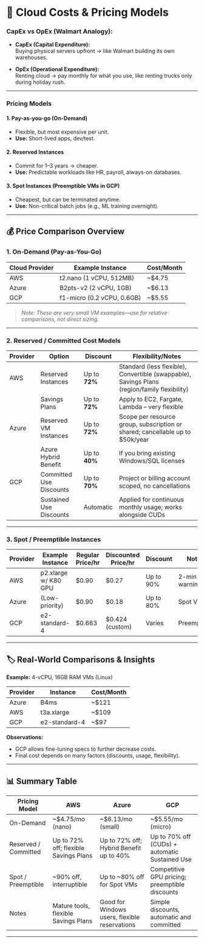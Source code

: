 # 💸 Cloud Costs & Pricing Models

### CapEx vs OpEx (Walmart Analogy):

- **CapEx (Capital Expenditure):**  
  Buying physical servers upfront → like Walmart building its own warehouses.

- **OpEx (Operational Expenditure):**  
  Renting cloud → pay monthly for what you use, like renting trucks only during holiday rush.

---

### Pricing Models

#### 1. Pay-as-you-go (On-Demand)
- Flexible, but most expensive per unit.
- **Use:** Short-lived apps, dev/test.

#### 2. Reserved Instances
- Commit for 1–3 years → cheaper.
- **Use:** Predictable workloads like HR, payroll, always-on databases.

#### 3. Spot Instances (Preemptible VMs in GCP)
- Cheapest, but can be terminated anytime.
- **Use:** Non-critical batch jobs (e.g., ML training overnight).

---

## 💰 Price Comparison Overview

### 1. On-Demand (Pay-as-You-Go)

| Cloud Provider | Example Instance          | Cost/Month    |
|----------------|--------------------------|--------------|
| AWS            | t2.nano (1 vCPU, 512MB)  | ~$4.75       |
| Azure          | B2pts-v2 (2 vCPU, 1GB)   | ~$6.13       |
| GCP            | f1-micro (0.2 vCPU, 0.6GB)| ~$5.55       |

> *Note: These are very small VM examples—use for relative comparisons, not direct sizing.*

---

### 2. Reserved / Committed Cost Models

| Provider | Option                    | Discount      | Flexibility/Notes                      |
|----------|---------------------------|--------------|----------------------------------------|
| AWS      | Reserved Instances        | Up to **72%** | Standard (less flexible), Convertible (swappable), Savings Plans (region/family flexibility) |
|          | Savings Plans             | Up to **72%** | Apply to EC2, Fargate, Lambda – very flexible |
| Azure    | Reserved VM Instances     | Up to **72%** | Scope per resource group, subscription or shared; cancellable up to $50k/year |
|          | Azure Hybrid Benefit      | Up to **40%** | If you bring existing Windows/SQL licenses |
| GCP      | Committed Use Discounts   | Up to **70%** | Project or billing account scoped, no cancellations |
|          | Sustained Use Discounts   | Automatic     | Applied for continuous monthly usage; works alongside CUDs |

---

### 3. Spot / Preemptible Instances

| Provider | Example Instance         | Regular Price/hr | Discounted Price/hr | Discount   | Notes        |
|----------|-------------------------|------------------|---------------------|------------|--------------|
| AWS      | p2.xlarge w/ K80 GPU    | $0.90            | $0.27               | Up to 90%  | 2-min warning|
| Azure    | (Low-priority)          | $0.90            | $0.18               | Up to 80%  | Spot VMs     |
| GCP      | e2-standard-4           | $0.663           | $0.424 (custom)     | Varies     | Preemptible  |

---

## 🏷️ Real-World Comparisons & Insights

**Example:** 4-vCPU, 16GB RAM VMs (Linux)

| Provider | Instance        | Cost/Month |
|----------|----------------|------------|
| Azure    | B4ms           | ~$121      |
| AWS      | t3a.xlarge     | ~$109      |
| GCP      | e2-standard-4  | ~$97       |

**Observations:**
- GCP allows fine-tuning specs to further decrease costs.
- Final cost depends on many factors (discounts, usage, flexibility).

---

## 📊 Summary Table

| Pricing Model          | AWS                | Azure                          | GCP                                    |
|-----------------------|--------------------|-------------------------------|----------------------------------------|
| On-Demand             | ~$4.75/mo (nano)   | ~$6.13/mo (small)             | ~$5.55/mo (micro)                      |
| Reserved / Committed  | Up to 72% off; flexible Savings Plans | Up to 72% off; Hybrid Benefit up to 40% | Up to 70% off (CUDs) + automatic Sustained Use |
| Spot / Preemptible    | ~90% off, interruptible | Up to ~80% off for Spot VMs   | Competitive GPU pricing; preemptible discounts |
| Notes                 | Mature tools, flexible Savings Plans | Good for Windows users, flexible reservations | Simple discounts, automatic and committed |

---